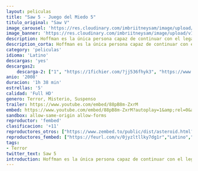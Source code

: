 ```yaml
---
layout: peliculas
title: "Saw 5 - Juego del Miedo 5"
titulo_original: "Saw V"
image_carousel: 'https://res.cloudinary.com/imbriitneysam/image/upload/v1544147216/saw5-poster-min.jpg'
image_banner: 'https://res.cloudinary.com/imbriitneysam/image/upload/v1544147217/saw5-banner-min.jpg'
description: Hoffman es la única persona capaz de continuar con el legado de Jigsaw, el asesino serial protagonista de las cuatro películas anteriores. Sin embargo, cuando su plan es descubierto tendrá que acabar con todos los cabos sueltos que se crucen en su camino.
description_corta: Hoffman es la única persona capaz de continuar con el legado de Jigsaw, el asesino serial protagonista de las cuatro películas anteriores. Sin embargo, cuando su plan es descubierto tendrá que acabar con todos los cabos sueltos que se...
category: 'peliculas'
idioma: 'Latino'
descargas: 'yes'
descargas2:
    descarga-2: ["1", "https://1fichier.com/?jj536fhyk3", "https://www.google.com/s2/favicons?domain=www.rapidvideo.com","RapidVideo","https://res.cloudinary.com/imbriitneysam/image/upload/v1541473684/mexico.png", "Latino", "Full HD"]
anio: '2008'
duracion: '1h 38 min'
estrellas: '5'
calidad: 'Full HD'
genero: Terror, Misterio, Suspenso
trailer: https://www.youtube.com/embed/88pB8m-ZxrM
embed: https://www.youtube.com/embed/88pB8m-ZxrM?autoplay=1&amp;rel=0&amp;hd=1&border=0&wmode=opaque&enablejsapi=1&modestbranding=1&controls=1&showinfo=0
sandbox: allow-same-origin allow-forms
reproductor: 'fembed'
clasificacion: '+11'
reproductores_otros: ["https://www.zembed.to/public/dist/asteroid.html?id=6e8c7ef3d8b0636cb812355c4392267f&title=Saw%205","Latino","https://gdriveplayer.me/embed2.php?link=4VGItbHX1g%252Fi96LAwXkmUAscs3y09J9IxP60S6qhcHELG8N2jcNQI4I4r9eLaPZVy%252FUyVViuIEUyIs2WNrrQbSaan1Ui4GNLA2ErppayvkPcKqw5e3HeHsZykW8y2JGBbmj8uS1%252Bz9PEKJhj7i5rZy%252FJPXd4Uq%252BaucsSOP4YfMsS7nKjoQT3RtXzXjDcvQj1xGxV%252B%252Fz7KpuEXjmD8u4FPU","Latino","https://movcloud.net/embed/qc-iaw8LY0Dl","Latino"]
reproductores_fembed: ["https://feurl.com/v/0jyzltllky7dg1r","Latino","https://feurl.com/v/mzok0yxn19q","Latino"]
tags:
- Terror
twitter_text: Saw 5
introduction: Hoffman es la única persona capaz de continuar con el legado de Jigsaw, el asesino serial protagonista de las cuatro películas anteriores. Sin embargo, cuando su plan es descubierto tendrá que acabar con todos los cabos sueltos que se...
---
```



 







